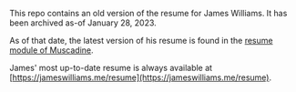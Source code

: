 This repo contains an old version of the resume for James Williams. It has been archived as-of January 28, 2023.

As of that date, the latest version of his resume is found in the [resume module of Muscadine][muscadine].

James' most up-to-date resume is always available at [https://jameswilliams.me/resume](https://jameswilliams.me/resume).

[muscadine]: https://github.com/willia4/jw_muscadine/blob/main/src/ElectricLemur.Muscadine.Site/Resume.fs